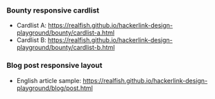 ### Bounty responsive cardlist

- Cardlist A: <https://realfish.github.io/hackerlink-design-playground/bounty/cardlist-a.html>
- Cardlist B: <https://realfish.github.io/hackerlink-design-playground/bounty/cardlist-b.html>

### Blog post responsive layout

- English article sample: <https://realfish.github.io/hackerlink-design-playground/blog/post.html>
